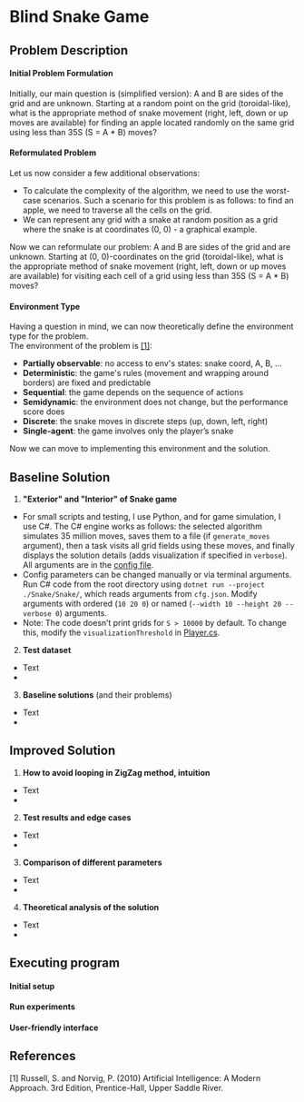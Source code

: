 # Blind Snake Game

## Problem Description
#### Initial Problem Formulation
Initially, our main question is (simplified version): 
A and B are sides of the grid and are unknown. 
Starting at a random point on the grid (toroidal-like), what is the appropriate method of snake movement 
(right, left, down or up moves are available) for finding an apple located randomly on the same grid 
using less than 35S (S = A * B) moves?

#### Reformulated Problem
Let us now consider a few additional observations:
- To calculate the complexity of the algorithm, we need to use the worst-case scenarios. Such a scenario for this problem is as follows: to find an apple, we need to traverse all the cells on the grid.
- We can represent any grid with a snake at random position as a grid where the snake is at coordinates (0, 0) - a graphical example. 

Now we can reformulate our problem: 
A and B are sides of the grid and are unknown. 
Starting at (0, 0)-coordinates on the grid (toroidal-like), what is the appropriate method of snake movement (right, left, down or up moves are available) for visiting each cell of a grid using less than 35S (S = A * B) moves?

#### Environment Type
Having a question in mind, we can now theoretically define the environment type for the problem.
</br>
The environment of the problem is [[1]](#1): 
- **Partially observable**: no access to env's states: snake coord, A, B, ...
- **Deterministic**: the game's rules (movement and wrapping around borders) are fixed and predictable
- **Sequential**: the game depends on the sequence of actions
- **Semidynamic**: the environment does not change, but the performance score does
- **Discrete**: the snake moves in discrete steps (up, down, left, right)
- **Single-agent**: the game involves only the player’s snake

Now we can move to implementing this environment and the solution.

## Baseline Solution
1. **"Exterior" and "Interior" of Snake game**
- For small scripts and testing, I use Python, and for game simulation, I use C#. The C# engine works as follows: the selected algorithm simulates 35 million moves, saves them to a file (if `generate_moves` argument), then a task visits all grid fields using these moves, and finally displays the solution details (adds visualization if specified in `verbose`). All arguments are in the [config file](https://github.com/TyKo0707/internship_application/blob/main/cfg.json).
- Config parameters can be changed manually or via terminal arguments. Run C# code from the root directory using `dotnet run --project ./Snake/Snake/`, which reads arguments from `cfg.json`. Modify arguments with ordered (`10 20 0`) or named (`--width 10 --height 20 --verbose 0`) arguments.
- Note: The code doesn’t print grids for `S > 10000` by default. To change this, modify the `visualizationThreshold` in [Player.cs](https://github.com/TyKo0707/internship_application/blob/main/Snake/Snake/src/Player.cs).
2. **Test dataset**
- Text
- 
3. **Baseline solutions** (and their problems)
- Text
- 

## Improved Solution
1. **How to avoid looping in ZigZag method, intuition**
- Text
- 
2. **Test results and edge cases**
- Text
- 
3. **Comparison of different parameters**
- Text
- 
4. **Theoretical analysis of the solution**
- Text
- 

## Executing program
#### Initial setup
#### Run experiments
#### User-friendly interface

## References
<a id="1">[1]</a> 
Russell, S. and Norvig, P. (2010) 
Artificial Intelligence: A Modern Approach. 3rd Edition, 
Prentice-Hall, Upper Saddle River.